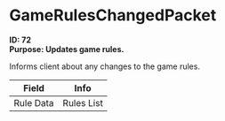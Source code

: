 # GameRulesChangedPacket

**ID: 72**  
**Purpose: Updates game rules.**  

Informs client about any changes to the game rules.

<table><thead><tr><th>Field</th><th>Info</th></tr></thead><tbody>
<tr><td>Rule Data</td><td>Rules List</td></tr>
</tbody></table>